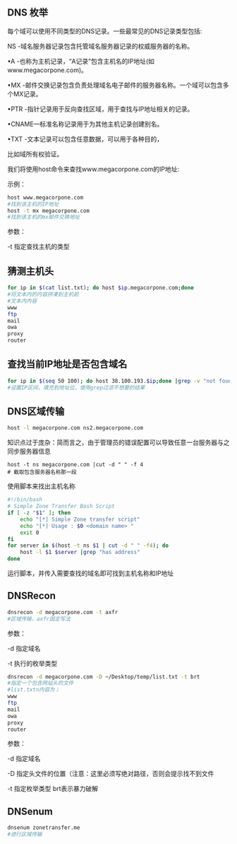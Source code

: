 ## DNS 枚举

每个域可以使用不同类型的DNS记录。一些最常见的DNS记录类型包括:

NS -域名服务器记录包含托管域名服务器记录的权威服务器的名称。

•A -也称为主机记录，“A记录”包含主机名的IP地址(如www.megacorpone.com)。

•MX -邮件交换记录包含负责处理域名电子邮件的服务器名称。一个域可以包含多个MX记录。

•PTR -指针记录用于反向查找区域，用于查找与IP地址相关的记录。

•CNAME—标准名称记录用于为其他主机记录创建别名。

•TXT -文本记录可以包含任意数据，可以用于各种目的，

比如域所有权验证。

我们将使用host命令来查找www.megacorpone.com的IP地址:

示例：

```bash
host www.megacorpone.com
#找到该主机的IP地址
host -t mx megacorpone.com
#找到该主机的mx邮件交换地址

```

参数：

-t 指定查找主机的类型

## 猜测主机头

```bash
for ip in $(cat list.txt); do host $ip.megacorpone.com;done
#将文本内的内容拼凑到主机前
#文本内内容
www
ftp
mail
owa
proxy
router
```

## 查找当前IP地址是否包含域名

```bash
for ip in $(seq 50 100); do host 38.100.193.$ip;done |grep -v "not found"
#设置IP区间，填充到地址位，使用grep过滤不想要的结果
```

## DNS区域传输

```bash
host -l megacorpone.com ns2.megacorpone.com
```

知识点过于庞杂：简而言之，由于管理员的错误配置可以导致任意一台服务器与之同步服务器信息

```
host -t ns megacorpone.com |cut -d " " -f 4
# 截取包含服务器名称那一段
```

使用脚本来找出主机名称

```bash
#!/bin/bash
# Simple Zone Transfer Bash Script
if [ -z "$1" ]; then
	echo "[*] Simple Zone transfer script" 
	echo "[*] Usage : $0 <domain name> " 
	exit 0
fi
for server in $(host -t ns $1 | cut -d " " -f4); do
	host -l $1 $server |grep "has address"
done
```

运行脚本，并传入需要查找的域名即可找到主机名称和IP地址

## DNSRecon

```bash
dnsrecon -d megacorpone.com -t axfr
#区域传输，axfr固定写法
```

参数：

-d 指定域名

-t 执行的枚举类型

```bash
dnsrecon -d megacorpone.com -D ~/Desktop/temp/list.txt -t brt
#指定一个包含网站头的文件
#list.txtn内容为；
www
ftp
mail
owa
proxy
router
```

参数：

-d 指定域名

-D 指定头文件的位置（注意：这里必须写绝对路径，否则会提示找不到文件

-t 指定枚举类型  brt表示暴力破解 

## DNSenum

```bash
dnsenum zonetransfer.me
#进行区域传输
```

